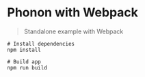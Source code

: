 # Phonon with Webpack

> Standalone example with Webpack

```
# Install dependencies
npm install

# Build app
npm run build
